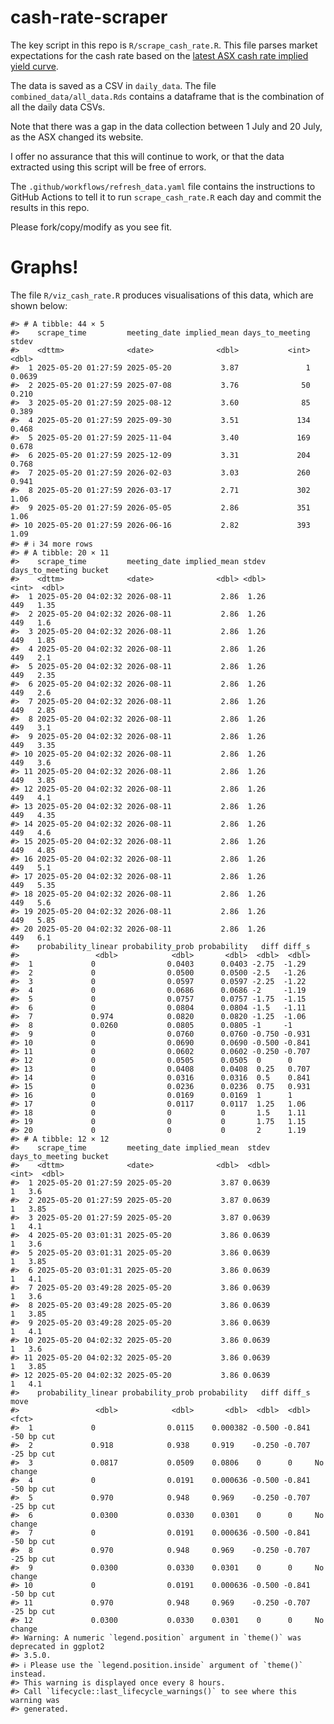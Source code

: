 
<!-- README.md is generated from README.Rmd. Please edit that file -->

# cash-rate-scraper

The key script in this repo is `R/scrape_cash_rate.R`. This file parses
market expectations for the cash rate based on the [latest ASX cash rate
implied yield
curve](https://www.asx.com.au/markets/trade-our-derivatives-market/futures-market/rba-rate-tracker).

The data is saved as a CSV in `daily_data`. The file
`combined_data/all_data.Rds` contains a dataframe that is the
combination of all the daily data CSVs.

Note that there was a gap in the data collection between 1 July and 20
July, as the ASX changed its website.

I offer no assurance that this will continue to work, or that the data
extracted using this script will be free of errors.

The `.github/workflows/refresh_data.yaml` file contains the instructions
to GitHub Actions to tell it to run `scrape_cash_rate.R` each day and
commit the results in this repo.

Please fork/copy/modify as you see fit.

# Graphs!

The file `R/viz_cash_rate.R` produces visualisations of this data, which
are shown below:

    #> # A tibble: 44 × 5
    #>    scrape_time         meeting_date implied_mean days_to_meeting  stdev
    #>    <dttm>              <date>              <dbl>           <int>  <dbl>
    #>  1 2025-05-20 01:27:59 2025-05-20           3.87               1 0.0639
    #>  2 2025-05-20 01:27:59 2025-07-08           3.76              50 0.210 
    #>  3 2025-05-20 01:27:59 2025-08-12           3.60              85 0.389 
    #>  4 2025-05-20 01:27:59 2025-09-30           3.51             134 0.468 
    #>  5 2025-05-20 01:27:59 2025-11-04           3.40             169 0.678 
    #>  6 2025-05-20 01:27:59 2025-12-09           3.31             204 0.768 
    #>  7 2025-05-20 01:27:59 2026-02-03           3.03             260 0.941 
    #>  8 2025-05-20 01:27:59 2026-03-17           2.71             302 1.06  
    #>  9 2025-05-20 01:27:59 2026-05-05           2.86             351 1.06  
    #> 10 2025-05-20 01:27:59 2026-06-16           2.82             393 1.09  
    #> # ℹ 34 more rows
    #> # A tibble: 20 × 11
    #>    scrape_time         meeting_date implied_mean stdev days_to_meeting bucket
    #>    <dttm>              <date>              <dbl> <dbl>           <int>  <dbl>
    #>  1 2025-05-20 04:02:32 2026-08-11           2.86  1.26             449   1.35
    #>  2 2025-05-20 04:02:32 2026-08-11           2.86  1.26             449   1.6 
    #>  3 2025-05-20 04:02:32 2026-08-11           2.86  1.26             449   1.85
    #>  4 2025-05-20 04:02:32 2026-08-11           2.86  1.26             449   2.1 
    #>  5 2025-05-20 04:02:32 2026-08-11           2.86  1.26             449   2.35
    #>  6 2025-05-20 04:02:32 2026-08-11           2.86  1.26             449   2.6 
    #>  7 2025-05-20 04:02:32 2026-08-11           2.86  1.26             449   2.85
    #>  8 2025-05-20 04:02:32 2026-08-11           2.86  1.26             449   3.1 
    #>  9 2025-05-20 04:02:32 2026-08-11           2.86  1.26             449   3.35
    #> 10 2025-05-20 04:02:32 2026-08-11           2.86  1.26             449   3.6 
    #> 11 2025-05-20 04:02:32 2026-08-11           2.86  1.26             449   3.85
    #> 12 2025-05-20 04:02:32 2026-08-11           2.86  1.26             449   4.1 
    #> 13 2025-05-20 04:02:32 2026-08-11           2.86  1.26             449   4.35
    #> 14 2025-05-20 04:02:32 2026-08-11           2.86  1.26             449   4.6 
    #> 15 2025-05-20 04:02:32 2026-08-11           2.86  1.26             449   4.85
    #> 16 2025-05-20 04:02:32 2026-08-11           2.86  1.26             449   5.1 
    #> 17 2025-05-20 04:02:32 2026-08-11           2.86  1.26             449   5.35
    #> 18 2025-05-20 04:02:32 2026-08-11           2.86  1.26             449   5.6 
    #> 19 2025-05-20 04:02:32 2026-08-11           2.86  1.26             449   5.85
    #> 20 2025-05-20 04:02:32 2026-08-11           2.86  1.26             449   6.1 
    #>    probability_linear probability_prob probability   diff diff_s
    #>                 <dbl>            <dbl>       <dbl>  <dbl>  <dbl>
    #>  1             0                0.0403      0.0403 -2.75  -1.29 
    #>  2             0                0.0500      0.0500 -2.5   -1.26 
    #>  3             0                0.0597      0.0597 -2.25  -1.22 
    #>  4             0                0.0686      0.0686 -2     -1.19 
    #>  5             0                0.0757      0.0757 -1.75  -1.15 
    #>  6             0                0.0804      0.0804 -1.5   -1.11 
    #>  7             0.974            0.0820      0.0820 -1.25  -1.06 
    #>  8             0.0260           0.0805      0.0805 -1     -1    
    #>  9             0                0.0760      0.0760 -0.750 -0.931
    #> 10             0                0.0690      0.0690 -0.500 -0.841
    #> 11             0                0.0602      0.0602 -0.250 -0.707
    #> 12             0                0.0505      0.0505  0      0    
    #> 13             0                0.0408      0.0408  0.25   0.707
    #> 14             0                0.0316      0.0316  0.5    0.841
    #> 15             0                0.0236      0.0236  0.75   0.931
    #> 16             0                0.0169      0.0169  1      1    
    #> 17             0                0.0117      0.0117  1.25   1.06 
    #> 18             0                0           0       1.5    1.11 
    #> 19             0                0           0       1.75   1.15 
    #> 20             0                0           0       2      1.19
    #> # A tibble: 12 × 12
    #>    scrape_time         meeting_date implied_mean  stdev days_to_meeting bucket
    #>    <dttm>              <date>              <dbl>  <dbl>           <int>  <dbl>
    #>  1 2025-05-20 01:27:59 2025-05-20           3.87 0.0639               1   3.6 
    #>  2 2025-05-20 01:27:59 2025-05-20           3.87 0.0639               1   3.85
    #>  3 2025-05-20 01:27:59 2025-05-20           3.87 0.0639               1   4.1 
    #>  4 2025-05-20 03:01:31 2025-05-20           3.86 0.0639               1   3.6 
    #>  5 2025-05-20 03:01:31 2025-05-20           3.86 0.0639               1   3.85
    #>  6 2025-05-20 03:01:31 2025-05-20           3.86 0.0639               1   4.1 
    #>  7 2025-05-20 03:49:28 2025-05-20           3.86 0.0639               1   3.6 
    #>  8 2025-05-20 03:49:28 2025-05-20           3.86 0.0639               1   3.85
    #>  9 2025-05-20 03:49:28 2025-05-20           3.86 0.0639               1   4.1 
    #> 10 2025-05-20 04:02:32 2025-05-20           3.86 0.0639               1   3.6 
    #> 11 2025-05-20 04:02:32 2025-05-20           3.86 0.0639               1   3.85
    #> 12 2025-05-20 04:02:32 2025-05-20           3.86 0.0639               1   4.1 
    #>    probability_linear probability_prob probability   diff diff_s move      
    #>                 <dbl>            <dbl>       <dbl>  <dbl>  <dbl> <fct>     
    #>  1             0                0.0115    0.000382 -0.500 -0.841 -50 bp cut
    #>  2             0.918            0.938     0.919    -0.250 -0.707 -25 bp cut
    #>  3             0.0817           0.0509    0.0806    0      0     No change 
    #>  4             0                0.0191    0.000636 -0.500 -0.841 -50 bp cut
    #>  5             0.970            0.948     0.969    -0.250 -0.707 -25 bp cut
    #>  6             0.0300           0.0330    0.0301    0      0     No change 
    #>  7             0                0.0191    0.000636 -0.500 -0.841 -50 bp cut
    #>  8             0.970            0.948     0.969    -0.250 -0.707 -25 bp cut
    #>  9             0.0300           0.0330    0.0301    0      0     No change 
    #> 10             0                0.0191    0.000636 -0.500 -0.841 -50 bp cut
    #> 11             0.970            0.948     0.969    -0.250 -0.707 -25 bp cut
    #> 12             0.0300           0.0330    0.0301    0      0     No change
    #> Warning: A numeric `legend.position` argument in `theme()` was deprecated in ggplot2
    #> 3.5.0.
    #> ℹ Please use the `legend.position.inside` argument of `theme()` instead.
    #> This warning is displayed once every 8 hours.
    #> Call `lifecycle::last_lifecycle_warnings()` to see where this warning was
    #> generated.
